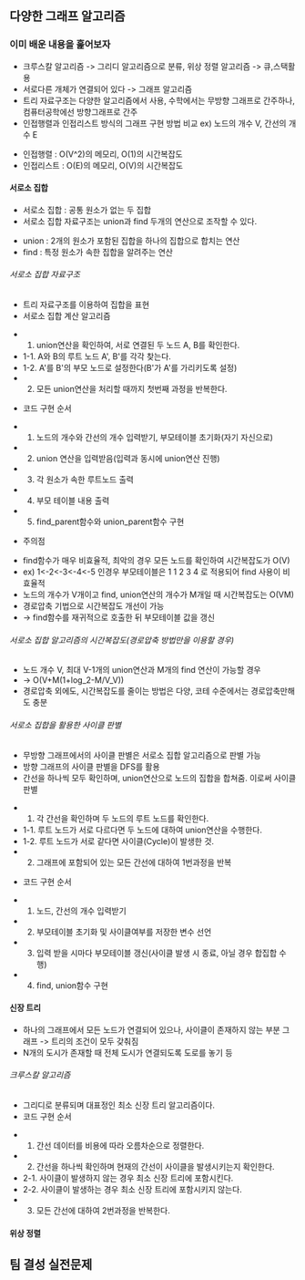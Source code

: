 ## 다양한 그래프 알고리즘

### 이미 배운 내용을 훑어보자
* 크루스칼 알고리즘 -> 그리디 알고리즘으로 분류, 위상 정렬 알고리즘 -> 큐,스택활용
* 서로다른 개체가 연결되어 있다 -> 그래프 알고리즘
* 트리 자료구조는 다양한 알고리즘에서 사용, 수학에서는 무방향 그래프로 간주하나, 컴퓨터공학에선 방향그래프로 간주
* 인접행렬과 인접리스트 방식의 그래프 구현 방법 비교 ex) 노드의 개수 V, 간선의 개수 E
+ 인접행렬 : O(V^2)의 메모리, O(1)의 시간복잡도
+ 인접리스트 : O(E)의 메모리, O(V)의 시간복잡도

#### 서로소 집합
* 서로소 집합 : 공통 원소가 없는 두 집합
* 서로소 집합 자료구조는 union과 find 두개의 연산으로 조작할 수 있다. 
+ union : 2개의 원소가 포함된 집합을 하나의 집합으로 합치는 연산
+ find : 특정 원소가 속한 집합을 알려주는 연산

###### 서로소 집합 자료구조
* 트리 자료구조를 이용하여 집합을 표현
* 서로소 집합 계산 알고리즘
+ 1. union연산을 확인하여, 서로 연결된 두 노드 A, B를 확인한다.
+   1-1. A와 B의 루트 노드 A', B'를 각각 찾는다.
+   1-2. A'를 B'의 부모 노드로 설정한다(B'가 A'를 가리키도록 설정)
+ 2. 모든 union연산을 처리할 때까지 첫번째 과정을 반복한다.
* 코드 구현 순서
+ 1. 노드의 개수와 간선의 개수 입력받기, 부모테이블 초기화(자기 자신으로)
+ 2. union 연산을 입력받음(입력과 동시에 union연산 진행)
+ 3. 각 원소가 속한 루트노드 출력
+ 4. 부모 테이블 내용 출력
+ 5. find_parent함수와 union_parent함수 구현
* 주의점
+ find함수가 매우 비효율적, 최악의 경우 모든 노드를 확인하여 시간복잡도가 O(V)
+ ex) 1<-2<-3<-4<-5 인경우 부모테이블은 1 1 2 3 4 로 적용되어 find 사용이 비효율적
+ 노드의 개수가 V개이고 find, union연산의 개수가 M개일 때 시간복잡도는 O(VM)
+ 경로압축 기법으로 시간복잡도 개선이 가능
+ -> find함수를 재귀적으로 호출한 뒤 부모테이블 값을 갱신

###### 서로소 집합 알고리즘의 시간복잡도(경로압축 방법만을 이용할 경우)
* 노드 개수 V, 최대 V-1개의 union연산과 M개의 find 연산이 가능할 경우
* -> O(V+M(1+log_2-M/V_V))
* 경로압축 외에도, 시간복잡도를 줄이는 방법은 다양, 코테 수준에서는 경로압축만해도 충분

###### 서로소 집합을 활용한 사이클 판별
* 무방향 그래프에서의 사이클 판별은 서로소 집합 알고리즘으로 판별 가능
* 방향 그래프의 사이클 판별을 DFS를 활용
* 간선을 하나씩 모두 확인하며, union연산으로 노드의 집합을 합쳐줌. 이로써 사이클 판별
+ 1. 각 간선을 확인하며 두 노드의 루트 노드를 확인한다.
+   1-1. 루트 노드가 서로 다르다면 두 노드에 대하여 union연산을 수행한다.
+   1-2. 루트 노드가 서로 같다면 사이클(Cycle)이 발생한 것.
+ 2. 그래프에 포함되어 있는 모든 간선에 대하여 1번과정을 반복
* 코드 구현 순서
+ 1. 노드, 간선의 개수 입력받기
+ 2. 부모테이블 초기화 및 사이클여부를 저장한 변수 선언
+ 3. 입력 받을 시마다 부모테이블 갱신(사이클 발생 시 종료, 아닐 경우 합집합 수행)
+ 4. find, union함수 구현

#### 신장 트리
* 하나의 그래프에서 모든 노드가 연결되어 있으나, 사이클이 존재하지 않는 부분 그래프 -> 트리의 조건이 모두 갖춰짐
* N개의 도시가 존재할 때 전체 도시가 연결되도록 도로를 놓기 등
###### 크루스칼 알고리즘
* 그리디로 분류되며 대표정인 최소 신장 트리 알고리즘이다.
* 코드 구현 순서
+ 1. 간선 데이터를 비용에 따라 오름차순으로 정렬한다. 
+ 2. 간선을 하나씩 확인하며 현재의 간선이 사이클을 발생시키는지 확인한다.
+ 2-1. 사이클이 발생하지 않는 경우 최소 신장 트리에 포함시킨다.
+ 2-2. 사이클이 발생하는 경우 최소 신장 트리에 포함시키지 않는다.
+ 3. 모든 간선에 대하여 2번과정을 반복한다.



#### 위상 정렬

## 팀 결성 실전문제


